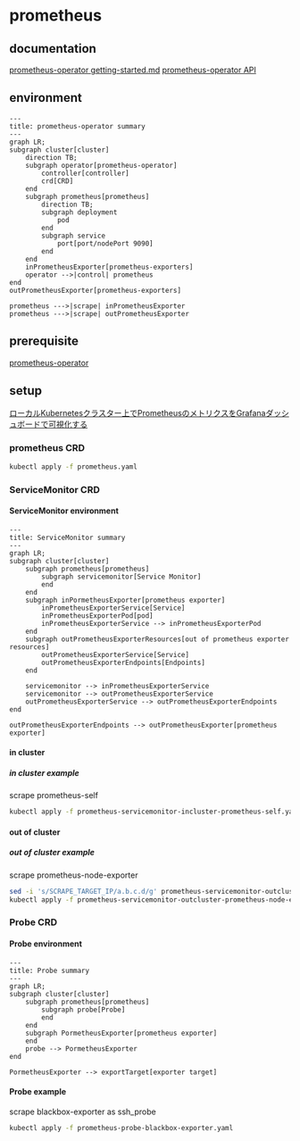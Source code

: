 # prometheus

## documentation

[prometheus-operator getting-started.md](https://github.com/prometheus-operator/prometheus-operator/blob/main/Documentation/developer/getting-started.md)
[prometheus-operator API](https://prometheus-operator.dev/docs/api-reference/api/)

## environment

```mermaid
---
title: prometheus-operator summary
---
graph LR;
subgraph cluster[cluster]
    direction TB;
    subgraph operator[prometheus-operator]
        controller[controller]
        crd[CRD]
    end
    subgraph prometheus[prometheus]
        direction TB;
        subgraph deployment
            pod
        end
        subgraph service
            port[port/nodePort 9090]
        end
    end
    inPrometheusExporter[prometheus-exporters]
    operator -->|control| prometheus
end
outPrometheusExporter[prometheus-exporters]

prometheus --->|scrape| inPrometheusExporter
prometheus --->|scrape| outPrometheusExporter
```

## prerequisite

[prometheus-operator](../prometheus-operator/)

## setup

[ローカルKubernetesクラスター上でPrometheusのメトリクスをGrafanaダッシュボードで可視化する](https://zenn.dev/ring_belle/articles/prometheus-grafana-metrics)

### prometheus CRD

```sh
kubectl apply -f prometheus.yaml
```

### ServiceMonitor CRD

#### ServiceMonitor environment

```mermaid
---
title: ServiceMonitor summary
---
graph LR;
subgraph cluster[cluster]
    subgraph prometheus[prometheus]
        subgraph servicemonitor[Service Monitor]
        end
    end
    subgraph inPormetheusExporter[prometheus exporter]
        inPrometheusExporterService[Service]
        inPrometheusExporterPod[pod]
        inPrometheusExporterService --> inPrometheusExporterPod
    end
    subgraph outPrometheusExporterResources[out of prometheus exporter resources]
        outPrometheusExporterService[Service]
        outPrometheusExporterEndpoints[Endpoints]
    end

    servicemonitor --> inPrometheusExporterService
    servicemonitor --> outPrometheusExporterService
    outPrometheusExporterService --> outPrometheusExporterEndpoints
end

outPrometheusExporterEndpoints --> outPrometheusExporter[prometheus exporter]
```

#### in cluster

##### in cluster example

scrape prometheus-self

```sh
kubectl apply -f prometheus-servicemonitor-incluster-prometheus-self.yaml
```

#### out of cluster

##### out of cluster example

scrape prometheus-node-exporter

```sh
sed -i 's/SCRAPE_TARGET_IP/a.b.c.d/g' prometheus-servicemonitor-outcluster-prometheus-node-exporter.yaml
kubectl apply -f prometheus-servicemonitor-outcluster-prometheus-node-exporter.yaml
```

### Probe CRD

#### Probe environment

```mermaid
---
title: Probe summary
---
graph LR;
subgraph cluster[cluster]
    subgraph prometheus[prometheus]
        subgraph probe[Probe]
        end
    end
    subgraph PormetheusExporter[prometheus exporter]
    end
    probe --> PormetheusExporter
end

PormetheusExporter --> exportTarget[exporter target]
```

#### Probe example

scrape blackbox-exporter as ssh_probe

```sh
kubectl apply -f prometheus-probe-blackbox-exporter.yaml
```
